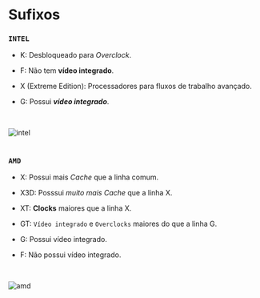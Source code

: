 # Sufixos
### `INTEL`
- K: Desbloqueado para *Overclock*.

- F: Não tem **vídeo integrado**.

- X (Extreme Edition): Processadores para fluxos de trabalho avançado.

- G: Possui ***vídeo integrado***.
<br>

![intel](https://github.com/user-attachments/assets/6d656cab-a439-419b-8336-1f139825dca3)
#

### `AMD`
- X: Possui mais *Cache* que a linha comum.

- X3D: Posssui *muito mais Cache* que a linha X.

- XT: **Clocks** maiores que a linha X.

- GT: `Vídeo integrado` e `Overclocks` maiores do que a linha G.

- G: Possui vídeo integrado.

- F: Não possui vídeo integrado.
<br>

![amd](https://github.com/user-attachments/assets/72383cc1-0cdf-46ad-91a9-cb0c7bf6e900)
